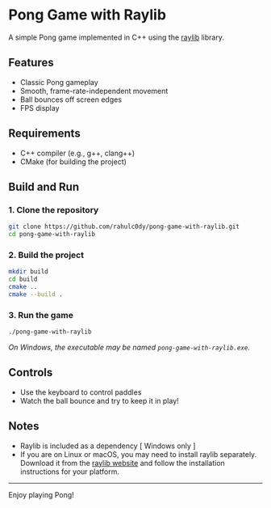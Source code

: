 # Pong Game with Raylib

A simple Pong game implemented in C++ using the [raylib](https://www.raylib.com/) library.

## Features

- Classic Pong gameplay
- Smooth, frame-rate-independent movement
- Ball bounces off screen edges
- FPS display

## Requirements

- C++ compiler (e.g., g++, clang++)
- CMake (for building the project)

## Build and Run

### 1. Clone the repository

```sh
git clone https://github.com/rahulc0dy/pong-game-with-raylib.git
cd pong-game-with-raylib
```

### 2. Build the project

```sh
mkdir build
cd build
cmake ..
cmake --build .
```

### 3. Run the game

```sh
./pong-game-with-raylib
```

_On Windows, the executable may be named `pong-game-with-raylib.exe`._

## Controls

- Use the keyboard to control paddles
- Watch the ball bounce and try to keep it in play!

## Notes

- Raylib is included as a dependency [ Windows only ]
- If you are on Linux or macOS, you may need to install raylib separately. Download it from
  the [raylib website](https://www.raylib.com/) and follow the installation instructions for your platform.

---

Enjoy playing Pong!